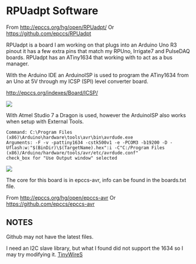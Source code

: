 # RPUadpt Software

From <http://epccs.org/hg/open/RPUadpt/>
Or <https://github.com/epccs/RPUadpt>

RPUadpt is a board I am working on that plugs into an Arduino Uno R3 pinout it has a few extra pins that match my RPUno, Irrigate7 and PulseDAQ boards. RPUadpt has an ATiny1634 that working with to act as a bus manager. 

With the Arduino IDE an ArduinoISP is used to program the ATiny1634 from an Uno at 5V through my ICSP (SPI) level converter board.

<http://epccs.org/indexes/Board/ICSP/>

![](https://raw.githubusercontent.com/epccs/RPUadpt/master/14226^2_ICSPwithArduinoISP.jpg)

With Atmel Studio 7 a Dragon is used, however the ArduinoISP also works when setup with External Tools. 

    Command: C:\Program Files (x86)\Arduino\hardware\tools\avr\bin\avrdude.exe
    Arguments: -F -v -pattiny1634 -cstk500v1 -e -PCOM3 -b19200 -D -Uflash:w:"$(BinDir)\$(TargetName).hex":i -C"C:/Program Files (x86)/Arduino/hardware/tools/avr/etc/avrdude.conf"
    check_box for "Use Output window" selected 

![](https://raw.githubusercontent.com/epccs/RPUadpt/master/14226^1_ICSPwithDragon.jpg)

The core for this board is in epccs-avr, info can be found in the boards.txt file. 

From <http://epccs.org/hg/open/epccs-avr>
Or <https://github.com/epccs/epccs-avr>


## NOTES

Github may not have the latest files.
    
I need an I2C slave library, but what I found did not support the 1634 so I 
may try modifying it. [TinyWireS][tinywires]
    
[tinywires]: https://github.com/epccs/TinyWireS/
    
